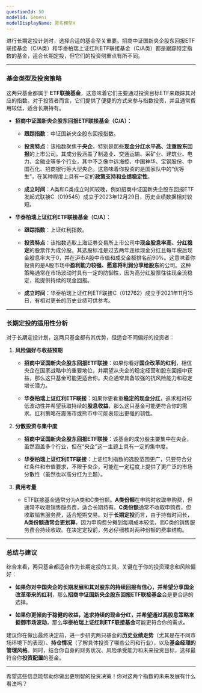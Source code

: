 ```yaml
---
questionId: 50
modelId: Gemeni
modelDisplayName: 匿名模型H
---
```

进行长期定投计划时，选择合适的基金至关重要。招商中证国新央企股东回报ETF联接基金（C/A类）和华泰柏瑞上证红利ETF联接基金（C/A类）都是跟踪特定指数的基金，适合长期定投，但它们的投资侧重点有所不同。

---

### **基金类型及投资策略**

这两只基金都属于 **ETF联接基金**，这意味着它们主要通过投资目标ETF来跟踪其对应的指数。对于投资者而言，它们提供了便捷的方式来参与指数投资，并且通常费用较低，适合长期持有。

- **招商中证国新央企股东回报ETF联接基金（C/A）**：
    
    - **跟踪指数**：中证国新央企股东回报指数。
        
    - **投资特点**：该指数聚焦于**央企**，特别是那些**现金分红水平高、注重股东回报**的上市公司。其成分股涵盖了制造业、交通运输、采矿业、建筑业、电力、金融业等多个行业，其中不乏像中远海控、中国神华、宝钢股份、中国石化、招商银行等大型央企。这意味着你投资的是国家队中的“优等生”，在某种程度上具有一定的**政策支持和业绩稳定性**。
        
    - **成立时间**：A类和C类成立时间较晚，例如招商中证国新央企股东回报ETF发起式联接C（019545）成立于2023年12月29日，历史业绩数据相对较短。
        
- **华泰柏瑞上证红利ETF联接基金（C/A）**：
    
    - **跟踪指数**：上证红利指数。
        
    - **投资特点**：该指数选取上海证券交易所上市公司中**现金股息率高、分红稳定**的股票作为成分股。其选股标准是过去两年连续现金分红且每年税后现金股息率大于0，并在沪市A股中市值和成交金额排名前90%。这意味着你投资的是A股市场中**盈利能力较强、愿意将利润分享给股东**的公司。这种策略通常在市场波动时具有一定的防御性，因为高分红股票往往现金流稳定，能提供持续的现金回报。
        
    - **成立时间**：华泰柏瑞上证红利ETF联接C（012762）成立于2021年11月15日，有相对更长的历史业绩可供参考。
        

---

### **长期定投的适用性分析**

对于长期定投计划，这两只基金都有其优势，但适合不同偏好的投资者：

1. **风险偏好与收益预期**
    
    - **招商中证国新央企股东回报ETF联接**：如果你看好**国企改革的红利**，相信央企在国家战略中的重要地位，并期望从央企的稳定经营和股东回报中获益，那么这只基金可能更适合你。央企通常具备较强的抗风险能力和稳定增长潜力。
        
    - **华泰柏瑞上证红利ETF联接**：如果你更看重**稳定的现金分红**，追求相对较低波动性并希望获取持续的**股息收益**，那么这只基金可能更符合你的需求。红利策略在震荡市或熊市中可能表现出更强的韧性。
        
2. **分散投资与集中度**
    
    - **招商中证国新央企股东回报ETF联接**：该基金的成分股主要集中在央企，虽然涵盖多个行业，但在“央企”这一主题上具有一定的集中度。
        
    - **华泰柏瑞上证红利ETF联接**：上证红利指数的选股范围更广，只要符合分红条件和市值要求，不限于央企，可能在一定程度上提供了更广泛的市场分散性（虽然也以高分红为主题）。
        
3. **费用考量**
    
    - ETF联接基金通常分为A类和C类份额。**A类份额**在申购时收取申购费，但通常不收取销售服务费，适合长期持有。**C类份额**通常不收取申购费，但收取销售服务费，适合短期交易。对于**长期定投**而言，由于持有时间长，**A类份额通常会更划算**，因为申购费分摊到每期成本较低，而C类的销售服务费会持续收取。在决定定投前，务必仔细核对两种份额的费率结构。
        

---

### **总结与建议**

综合来看，两只基金都适合作为长期定投的工具，关键在于你的投资理念和风险偏好：

- **如果你对中国央企的长期发展和其对股东的持续回报有信心，并希望分享国企改革带来的红利**，那么**招商中证国新央企股东回报ETF联接基金**会是更合适的选择。
    
- **如果你更倾向于稳健的收益，追求持续的现金分红，并希望通过高股息策略来抵御市场波动**，那么**华泰柏瑞上证红利ETF联接基金**可能更符合你的需求。
    

建议你在做出最终决定前，进一步研究两只基金的**历史业绩走势**（尤其是在不同市场环境下的表现）、**持仓情况**（了解具体投资了哪些公司和行业），以及**基金经理的管理风格**。同时，结合你自身的财务状况、风险承受能力和未来投资目标，选择最符合你**投资配置**的基金。

---

希望这些信息能帮助你做出更明智的投资决策！你对这两个指数的未来发展有什么看法吗？
